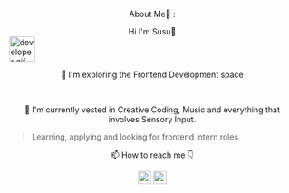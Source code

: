 <div align="center"> <p>About Me💬 :</p></div>
<div align="center">
Hi I'm Susu👋</div>
 <img src="/images/Developer.gif" alt="developer gif"  height="45px">
<p align="center">🌱 I'm exploring the Frontend Development space </p> 
<br>
<p align="center"> 🔭 I'm currently vested in Creative Coding, Music and everything that involves Sensory Input.
</p>
 
 <blockquote>Learning, applying and looking for frontend intern roles</blockquote>
 </p>
 <div align="center"> 📫 How to reach me 👇</div>

<p align="center"> <a href="https://www.linkedin.com/in/suwaibat-suleiman-502322246/"><img src="https://img.shields.io/badge/linkedin-%230077B5.svg?&style=for-the-badge&logo=linkedin&logoColor=white" height=23></a> <a href="suleimansuwaibat@gmail.com"><img src="https://img.shields.io/badge/Gmail-D14836?style=for-the-badge&logo=gmail&logoColor=white" height=23<></a> </p>
<!--
**Susu-spec/Susu-spec** is a ✨ _special_ ✨ repository because its `README.md` (this file) appears on your GitHub profile.



